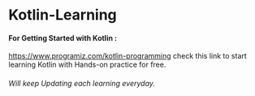 # Kotlin-Learning
#### For Getting Started with Kotlin :
https://www.programiz.com/kotlin-programming
check this link to start learning Kotlin with Hands-on practice for free. 

###### Will keep Updating each learning everyday.
